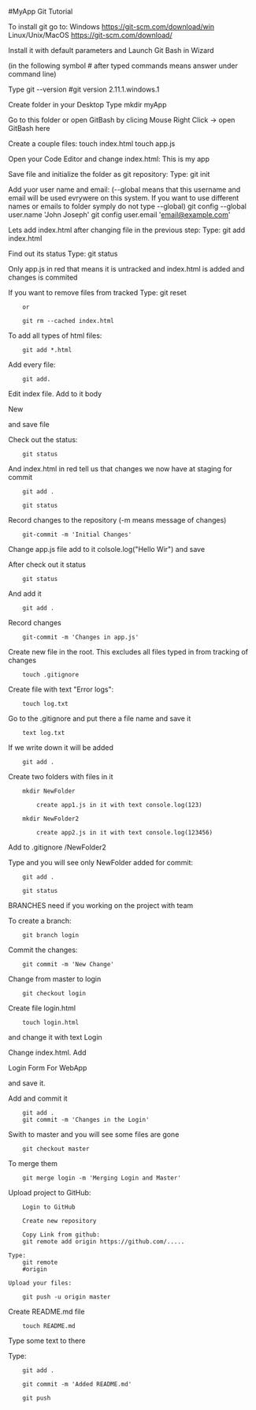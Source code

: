 #MyApp Git Tutorial

To install git go to:
    Windows            https://git-scm.com/download/win
    Linux/Unix/MacOS   https://git-scm.com/download/

Install it with default parameters and Launch Git Bash in Wizard

(in the following symbol # after typed commands means answer under command line)

Type 
    git --version
    #git version 2.11.1.windows.1

Create folder in your Desktop 
    Type
        mkdir myApp

Go to this folder or open GitBash by clicing Mouse Right Click -> open GitBash here

Create a couple files:
    touch index.html
    touch app.js

Open your Code Editor and change index.html:
    <!DOCTYPE html>
        <html lang="en">
        <head>
            <meta charset="UTF-8">
            <meta name="viewport" content="width=device-width, initial-scale=1.0">
            <meta http-equiv="X-UA-Compatible" content="ie=edge">
            <title>Document</title>
        </head>
        <body>
            This is my app
        </body>
        </html>

Save file and initialize the folder as git repository:
    Type:
        git init

Add yuor user name and email:
 (--global means that this username and email will be used evrywere on this system. If you want to use different names or emails to folder symply do not type --global)
        git config --global user.name 'John Joseph'
        git config user.email 'email@example.com'

Lets add index.html after changing file in the previous step:
    Type:
        git add index.html

Find out its status
    Type:
        git status

Only app.js in red that means it is untracked and index.html is added and changes is commited

If you want to remove files from tracked
    Type:
        git reset

        or

        git rm --cached index.html

To add all types of html files:
        
        git add *.html

Add every file:
        
        git add.

Edit index file. Add to it body <p> New</p> and save file

Check out the status:

        git status

And index.html in red tell us that changes we now have at staging for commit

        git add .

        git status

Record changes to the repository (-m means message of changes)

        git-commit -m 'Initial Changes'     
        
Change app.js file 
    add to it   colsole.log("Hello Wir") and save

After check out it status
       
        git status 

And add it

        git add .

Record changes 

        git-commit -m 'Changes in app.js'

Create new file in the root. This excludes all files typed in from tracking of changes

        touch .gitignore

Create file with text "Error logs":

        touch log.txt

Go to the .gitignore and put there a file name and save it
        
        text log.txt

If we write down it will be added 
        
        git add .

Create two folders with files in it

        mkdir NewFolder

            create app1.js in it with text console.log(123)

        mkdir NewFolder2

            create app2.js in it with text console.log(123456)

Add to .gitignore /NewFolder2

Type and you will see only NewFolder added for commit:

        git add .

        git status
    
BRANCHES need if you working on the project with team

To create a branch:

        git branch login

Commit the changes:

        git commit -m 'New Change'

Change from master to login

        git checkout login

Create file login.html 

        touch login.html

and change it with text
        <!DOCTYPE html>
        <html lang="en">
        <head>
            <meta charset="UTF-8">
            <meta name="viewport" content="width=device-width, initial-scale=1.0">
            <meta http-equiv="X-UA-Compatible" content="ie=edge">
            <title>Document</title>
        </head>
        <body>
            Login
        </body>
        </html>

Change index.html. Add  <p> Login Form For WebApp</p> and save it.

Add  and commit it

        git add .
        git commit -m 'Changes in the Login'

Swith to master and you will see some files are gone

        git checkout master

To merge them

        git merge login -m 'Merging Login and Master'

Upload project to GitHub:

        Login to GitHub

        Create new repository

        Copy Link from github:
        git remote add origin https://github.com/.....

    Type:
        git remote
        #origin
    
    Upload your files:

        git push -u origin master

Create README.md file

        touch README.md

Type some text to there

Type:

        git add .

        git commit -m 'Added README.md'

        git push








